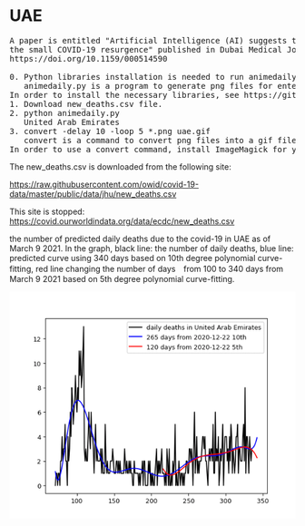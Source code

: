 # UAE
<pre>
A paper is entitled "Artificial Intelligence (AI) suggests that UAE needs to mitigate 
the small COVID-19 resurgence" published in Dubai Medical Journal in April 2021:
https://doi.org/10.1159/000514590

0. Python libraries installation is needed to run animedaily.py
   animedaily.py is a program to generate png files for entered Country.
In order to install the necessary libraries, see https://github.com/ytakefuji/python-novice
1. Download new_deaths.csv file.
2. python animedaily.py
   United Arab Emirates
3. convert -delay 10 -loop 5 *.png uae.gif
   convert is a command to convert png files into a gif file
In order to use a convert command, install ImageMagick for your OS.
</pre>


The new_deaths.csv is downloaded from the following site: 

https://raw.githubusercontent.com/owid/covid-19-data/master/public/data/jhu/new_deaths.csv

This site is stopped: 
https://covid.ourworldindata.org/data/ecdc/new_deaths.csv

the number of predicted daily deaths due to the covid-19 in UAE as of March 9 2021.
In the graph, black line: the number of daily deaths, blue line: predicted curve using 340 days based on 10th degree polynomial curve-fitting, red line changing the number of days　from 100 to 340 days from March 9 2021 based on 5th degree polynomial curve-fitting.

<img src='uae.gif' height=400 width=600>
